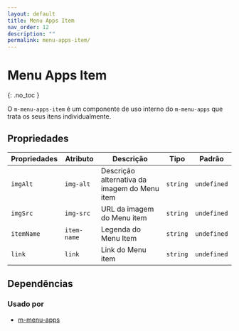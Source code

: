 ```yaml
---
layout: default
title: Menu Apps Item
nav_order: 12
description: ""
permalink: menu-apps-item/
---
```

# Menu Apps Item
{: .no_toc }

O `m-menu-apps-item` é um componente de uso interno do `m-menu-apps` que trata os seus itens individualmente.


## Propriedades

| Propriedades   | Atributo    | Descrição                                    | Tipo     | Padrão      |
| -------------- | ----------- | -------------------------------------------- | -------- | ----------- |
| `imgAlt`       | `img-alt`   | Descrição alternativa da imagem do Menu item | `string` | `undefined` |
| `imgSrc`       | `img-src`   | URL da imagem do Menu item                   | `string` | `undefined` |
| `itemName`     | `item-name` | Legenda do Menu Item                         | `string` | `undefined` |
| `link`         | `link`      | Link do Menu item                            | `string` | `undefined` |


## Dependências

### Usado por

 - [m-menu-apps](/menu-apps)
